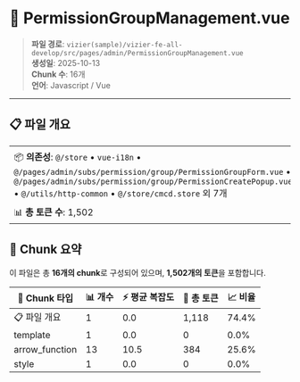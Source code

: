 # 📄 PermissionGroupManagement.vue

> **파일 경로**: `vizier(sample)/vizier-fe-all-develop/src/pages/admin/PermissionGroupManagement.vue`  
> **생성일**: 2025-10-13  
> **Chunk 수**: 16개  
> **언어**: Javascript / Vue
---





## 📋 파일 개요

| | |
|--|--|
| 📦 **의존성**: `@/store` • `vue-i18n` • `@/pages/admin/subs/permission/group/PermissionGroupForm.vue` • `@/pages/admin/subs/permission/group/PermissionCreatePopup.vue` • `@/utils/http-common` • `@/store/cmcd.store` 외 7개 | ⚡ **총 복잡도**: 137 |
| 📊 **총 토큰 수**: 1,502 |  |






## 🧩 Chunk 요약

이 파일은 총 **16개의 chunk**로 구성되어 있으며, **1,502개의 토큰**을 포함합니다.

| 🧩 Chunk 타입 | 📊 개수 | ⚡ 평균 복잡도 | 📝 총 토큰 | 📈 비율 |
|---------------|--------|-------------|----------|--------|
| 📋 파일 개요 | 1 | 0.0 | 1,118 | 74.4% |
| template | 1 | 0.0 | 0 | 0.0% |
| arrow_function | 13 | 10.5 | 384 | 25.6% |
| style | 1 | 0.0 | 0 | 0.0% |

